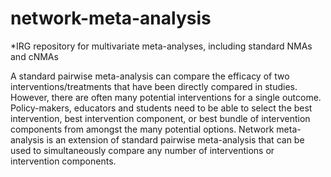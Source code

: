 # network-meta-analysis
*IRG repository for multivariate meta-analyses, including standard NMAs and cNMAs

A standard pairwise meta-analysis can compare the efficacy of two interventions/treatments that have been directly compared in studies. However, there are often many potential interventions for a single outcome. Policy-makers, educators and students need to be able to select the best intervention, best intervention component, or best bundle of intervention components from amongst the many potential options. Network meta-analysis is an extension of standard pairwise meta-analysis that can be used to simultaneously compare any number of interventions or intervention components.
